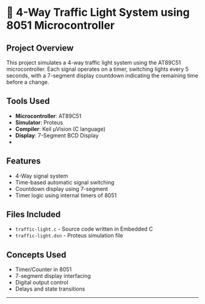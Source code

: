 # 🚦 4-Way Traffic Light System using 8051 Microcontroller

## Project Overview
This project simulates a 4-way traffic light system using the AT89C51 microcontroller. Each signal operates on a timer, switching lights every 5 seconds, with a 7-segment display countdown indicating the remaining time before a change.

## Tools Used
- **Microcontroller**: AT89C51
- **Simulator**: Proteus
- **Compiler**: Keil µVision (C language)
- **Display**: 7-Segment BCD Display
- 
## Features
- 4-Way signal system
- Time-based automatic signal switching
- Countdown display using 7-segment
- Timer logic using internal timers of 8051

## Files Included
- `traffic-light.c` - Source code written in Embedded C
- `traffic-light.dsn` - Proteus simulation file

## Concepts Used
- Timer/Counter in 8051
- 7-segment display interfacing
- Digital output control
- Delays and state transitions

---


